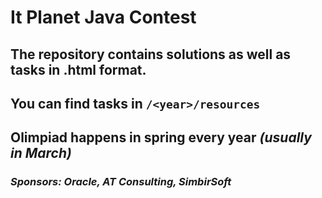 It Planet Java Contest
=============

## The repository contains solutions as well as tasks in **.html** format.
## You can find tasks in **`/<year>/resources`**

## Olimpiad happens in spring every year _(usually in March)_

### _Sponsors: Oracle, AT Consulting, SimbirSoft_
